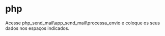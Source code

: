 # php
Acesse php_send_mail\app_send_mail\processa_envio e coloque os seus dados nos espaços indicados.
